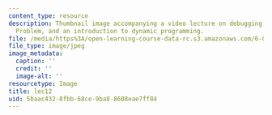 ```yaml
---
content_type: resource
description: Thumbnail image accompanying a video lecture on debugging, the Knapsack
  Problem, and an introduction to dynamic programming.
file: /media/https%3A/open-learning-course-data-rc.s3.amazonaws.com/6-00-introduction-to-computer-science-and-programming-fall-2008/5baac4328fbb68ce9ba88608eae7ff84_lec12.jpg
file_type: image/jpeg
image_metadata:
  caption: ''
  credit: ''
  image-alt: ''
resourcetype: Image
title: lec12
uid: 5baac432-8fbb-68ce-9ba8-8608eae7ff84
---
```

